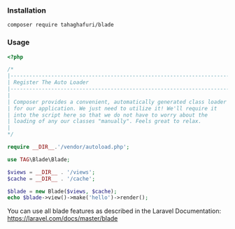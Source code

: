 ### Installation

```
composer require tahaghafuri/blade
```
### Usage

```php
<?php

/*
|--------------------------------------------------------------------------
| Register The Auto Loader
|--------------------------------------------------------------------------
|
| Composer provides a convenient, automatically generated class loader
| for our application. We just need to utilize it! We'll require it
| into the script here so that we do not have to worry about the
| loading of any our classes "manually". Feels great to relax.
|
*/

require __DIR__.'/vendor/autoload.php';

use TAG\Blade\Blade;

$views = __DIR__ . '/views';
$cache = __DIR__ . '/cache';

$blade = new Blade($views, $cache);
echo $blade->view()->make('hello')->render();
```

You can use all blade features as described in the Laravel Documentation:
https://laravel.com/docs/master/blade

